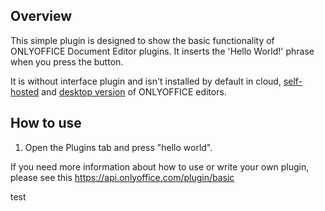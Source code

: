 ## Overview

This simple plugin is designed to show the basic functionality of ONLYOFFICE Document Editor plugins. It inserts the 'Hello World!' phrase when you press the button.

It is without interface plugin and isn't installed by default in cloud, [self-hosted](https://github.com/ONLYOFFICE/DocumentServer) and [desktop version](https://github.com/ONLYOFFICE/DesktopEditors) of ONLYOFFICE editors. 

## How to use

1. Open the Plugins tab and press "hello world".

If you need more information about how to use or write your own plugin, please see this https://api.onlyoffice.com/plugin/basic



test
